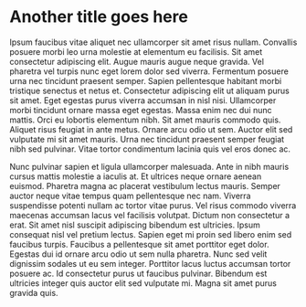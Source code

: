 # Another title goes here

Ipsum faucibus vitae aliquet nec ullamcorper sit amet risus nullam. Convallis
posuere morbi leo urna molestie at elementum eu facilisis. Sit amet consectetur
adipiscing elit. Augue mauris augue neque gravida. Vel pharetra vel turpis nunc
eget lorem dolor sed viverra. Fermentum posuere urna nec tincidunt praesent
semper. Sapien pellentesque habitant morbi tristique senectus et netus et.
Consectetur adipiscing elit ut aliquam purus sit amet. Eget egestas purus
viverra accumsan in nisl nisi. Ullamcorper morbi tincidunt ornare massa eget
egestas. Massa enim nec dui nunc mattis. Orci eu lobortis elementum nibh. Sit
amet mauris commodo quis. Aliquet risus feugiat in ante metus. Ornare arcu odio
ut sem. Auctor elit sed vulputate mi sit amet mauris. Urna nec tincidunt
praesent semper feugiat nibh sed pulvinar. Vitae tortor condimentum lacinia
quis vel eros donec ac.

Nunc pulvinar sapien et ligula ullamcorper malesuada. Ante in nibh mauris
cursus mattis molestie a iaculis at. Et ultrices neque ornare aenean euismod.
Pharetra magna ac placerat vestibulum lectus mauris. Semper auctor neque vitae
tempus quam pellentesque nec nam. Viverra suspendisse potenti nullam ac tortor
vitae purus. Vel risus commodo viverra maecenas accumsan lacus vel facilisis
volutpat. Dictum non consectetur a erat. Sit amet nisl suscipit adipiscing
bibendum est ultricies. Ipsum consequat nisl vel pretium lectus. Sapien eget mi
proin sed libero enim sed faucibus turpis. Faucibus a pellentesque sit amet
porttitor eget dolor. Egestas dui id ornare arcu odio ut sem nulla pharetra.
Nunc sed velit dignissim sodales ut eu sem integer. Porttitor lacus luctus
accumsan tortor posuere ac. Id consectetur purus ut faucibus pulvinar. Bibendum
est ultricies integer quis auctor elit sed vulputate mi. Magna sit amet purus
gravida quis.
